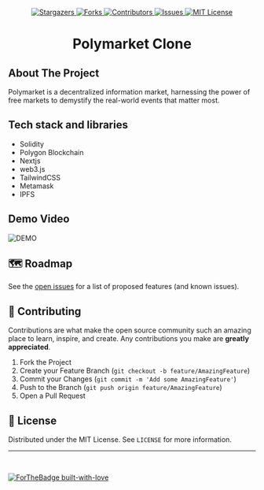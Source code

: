 <p align="center">
  <a href="https://github.com/viral-sangani/Polymarket-clone/stargazers">
    <img alt="Stargazers" src="https://img.shields.io/github/stars/viral-sangani/coding-challenge-2021.svg?style=for-the-badge"/>
  </a>
  <a href="https://github.com/viral-sangani/Polymarket-clone/network/members">
    <img alt="Forks" src="https://img.shields.io/github/forks/viral-sangani/coding-challenge-2021.svg?style=for-the-badge"/>
  </a>
  <a href="https://github.com/viral-sangani/Polymarket-clone/graphs/contributors">
    <img alt="Contributors" src="https://img.shields.io/github/contributors/viral-sangani/coding-challenge-2021.svg?style=for-the-badge"/>
  </a>
  <a href="https://github.com/viral-sangani/Polymarket-clone/issues">
    <img alt="Issues" src="https://img.shields.io/github/issues/viral-sangani/coding-challenge-2021.svg?style=for-the-badge"/>
  </a>
  <a href="https://github.com/viral-sangani/Polymarket-clone/">
    <img alt="MIT License" src="https://img.shields.io/github/license/manaspratap/ARVideoBrowser.svg?style=for-the-badge"/>
  </a>
</p>

<p align="center">
  <h1 align="center">Polymarket Clone</h1>
</p>

## About The Project

Polymarket is a decentralized information market, harnessing the power of free markets to demystify the real-world events that matter most.

## Tech stack and libraries
 - Solidity
 - Polygon Blockchain
 - Nextjs
 - web3.js
 - TailwindCSS
 - Metamask
 - IPFS

## Demo Video

![DEMO](https://github.com/figment-networks/learn-tutorials/raw/master/assets/polymarket-app-demo.gif)

## 🗺 Roadmap

See the [open issues](https://github.com/viral-sangani/polygon-peer-to-peer-payment/issues) for a list of proposed features (and known issues).

## 🤝 Contributing

Contributions are what make the open source community such an amazing place to learn, inspire, and create. Any contributions you make are **greatly appreciated**.

1. Fork the Project
2. Create your Feature Branch (`git checkout -b feature/AmazingFeature`)
3. Commit your Changes (`git commit -m 'Add some AmazingFeature'`)
4. Push to the Branch (`git push origin feature/AmazingFeature`)
5. Open a Pull Request

## 📝 License

Distributed under the MIT License. See `LICENSE` for more information.

---

<br />

[![ForTheBadge built-with-love](http://ForTheBadge.com/images/badges/built-with-love.svg)](https://github.com/viral-sangani/polygon-peer-to-peer-payment/)
